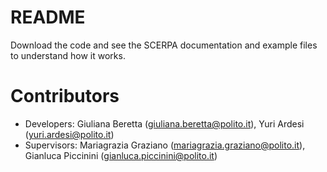 # README #

Download the code and see the SCERPA documentation and example files to understand how it works.

# Contributors #

* Developers: Giuliana Beretta (giuliana.beretta@polito.it), Yuri Ardesi (yuri.ardesi@polito.it)
* Supervisors: Mariagrazia Graziano (mariagrazia.graziano@polito.it), Gianluca Piccinini (gianluca.piccinini@polito.it)